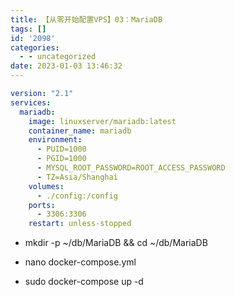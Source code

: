 ```yaml
---
title: 【从零开始配置VPS】03：MariaDB
tags: []
id: '2098'
categories:
  - - uncategorized
date: 2023-01-03 13:46:32
---
```


```yml
version: "2.1"
services:
  mariadb:
    image: linuxserver/mariadb:latest
    container_name: mariadb
    environment:
      - PUID=1000
      - PGID=1000
      - MYSQL_ROOT_PASSWORD=ROOT_ACCESS_PASSWORD
      - TZ=Asia/Shanghai
    volumes:
      - ./config:/config
    ports:
      - 3306:3306
    restart: unless-stopped
```

*   mkdir -p ~/db/MariaDB && cd ~/db/MariaDB

*   nano docker-compose.yml

*   sudo docker-compose up -d